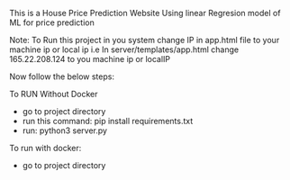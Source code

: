 This is a House Price Prediction Website Using linear Regresion model of ML for price prediction

Note: To Run this project in you system change IP in app.html file to your machine ip or local ip
i.e In  server/templates/app.html
change 165.22.208.124 to you machine ip or localIP 

Now follow the below steps:

To RUN Without Docker
* go to project directory
* run  this command:
pip install requirements.txt
* run:
    python3 server.py

To run with docker:

* go to project directory